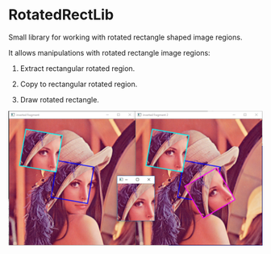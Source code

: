 #  RotatedRectLib

Small library for working with rotated rectangle shaped image regions.

It allows manipulations with rotated rectangle image regions:

1) Extract rectangular rotated region.

2) Copy to rectangular rotated region.

3) Draw rotated rectangle.

![Alt text](result.PNG?raw=true "Result")